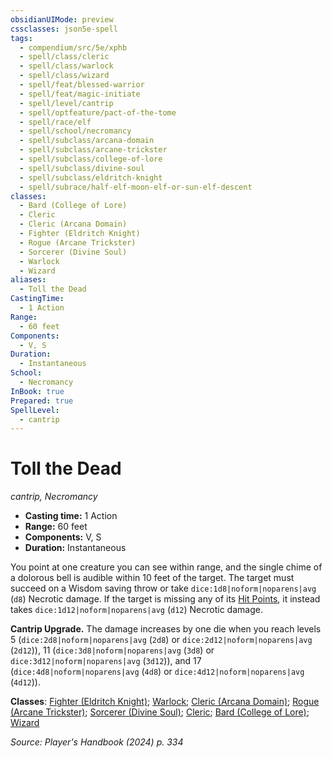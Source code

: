 ```yaml
---
obsidianUIMode: preview
cssclasses: json5e-spell
tags:
  - compendium/src/5e/xphb
  - spell/class/cleric
  - spell/class/warlock
  - spell/class/wizard
  - spell/feat/blessed-warrior
  - spell/feat/magic-initiate
  - spell/level/cantrip
  - spell/optfeature/pact-of-the-tome
  - spell/race/elf
  - spell/school/necromancy
  - spell/subclass/arcana-domain
  - spell/subclass/arcane-trickster
  - spell/subclass/college-of-lore
  - spell/subclass/divine-soul
  - spell/subclass/eldritch-knight
  - spell/subrace/half-elf-moon-elf-or-sun-elf-descent
classes:
  - Bard (College of Lore)
  - Cleric
  - Cleric (Arcana Domain)
  - Fighter (Eldritch Knight)
  - Rogue (Arcane Trickster)
  - Sorcerer (Divine Soul)
  - Warlock
  - Wizard
aliases:
  - Toll the Dead
CastingTime:
  - 1 Action
Range:
  - 60 feet
Components:
  - V, S
Duration:
  - Instantaneous
School:
  - Necromancy
InBook: true
Prepared: true
SpellLevel:
  - cantrip
---
```

# Toll the Dead
*cantrip, Necromancy*  


- **Casting time:** 1 Action
- **Range:** 60 feet
- **Components:** V, S
- **Duration:** Instantaneous

You point at one creature you can see within range, and the single chime of a dolorous bell is audible within 10 feet of the target. The target must succeed on a Wisdom saving throw or take `dice:1d8|noform|noparens|avg` (`d8`) Necrotic damage. If the target is missing any of its [Hit Points](/3-Mechanics/CLI/variant-rules/hit-points-xphb.md), it instead takes `dice:1d12|noform|noparens|avg` (`d12`) Necrotic damage.

**Cantrip Upgrade.** The damage increases by one die when you reach levels 5 (`dice:2d8|noform|noparens|avg` (`2d8`) or `dice:2d12|noform|noparens|avg` (`2d12`)), 11 (`dice:3d8|noform|noparens|avg` (`3d8`) or `dice:3d12|noform|noparens|avg` (`3d12`)), and 17 (`dice:4d8|noform|noparens|avg` (`4d8`) or `dice:4d12|noform|noparens|avg` (`4d12`)).

**Classes**: [Fighter (Eldritch Knight)](/3-Mechanics/CLI/lists/list-spells-classes-eldritch-knight-xphb.md "subclass=XPHB;class=XPHB"); [Warlock](/3-Mechanics/CLI/lists/list-spells-classes-warlock.md); [Cleric (Arcana Domain)](/3-Mechanics/CLI/lists/list-spells-classes-arcana-domain-scag.md "subclass=SCAG;class=XPHB"); [Rogue (Arcane Trickster)](/3-Mechanics/CLI/lists/list-spells-classes-arcane-trickster-xphb.md "subclass=XPHB;class=XPHB"); [Sorcerer (Divine Soul)](/3-Mechanics/CLI/lists/list-spells-classes-divine-soul-xge.md "subclass=XGE;class=XPHB"); [Cleric](/3-Mechanics/CLI/lists/list-spells-classes-cleric.md); [Bard (College of Lore)](/3-Mechanics/CLI/lists/list-spells-classes-college-of-lore-xphb.md "subclass=XPHB;class=XPHB"); [Wizard](/3-Mechanics/CLI/lists/list-spells-classes-wizard.md)

*Source: Player's Handbook (2024) p. 334*